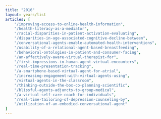 ```yaml
---
title: "2016"
layout: years/list
articles: [
    "/improving-access-to-online-health-information",
    "/health-literacy-as-a-mediator",
    "/racial-disparities-in-patient-activation-evaluating",
    "/disparities-in-age-associated-cognitive-decline-between",
    "/conversational-agents-enable-automated-health-interventions",
    "/usability-of-a-relational-agent-based-breastfeeding",
    "/behavioral-ontologies-in-patient-and-consumer-facing",
    "/an-affectively-aware-virtual-therapist-for",
    "/first-impressions-in-human-agent-virtual-encounters",
    "/real-time-presentation-tracking",
    "/a-smartphone-based-virtual-agent-for-atrial",
    "/increasing-engagement-with-virtual-agents-using",
    "/virtual-agents-in-the-classroom",
    "/thinking-outside-the-box-co-planning-scientific",
    "/blissful-agents-adjuncts-to-group-medical",
    "/a-virtual-self-care-coach-for-individuals",
    "/real-time-tailoring-of-depression-counseling-by",
    "/utilization-of-an-embodied-conversational-agent"
]
---
```

